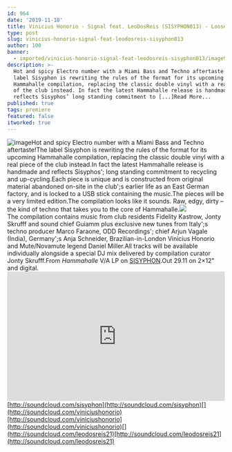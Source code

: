 ```yaml
---
id: 964
date: '2019-11-18'
title: Vinicius Honorio - Signal feat. LeoDosReis (SISYPHON013) - Loose Lips
type: post
slug: vinicius-honorio-signal-feat-leodosreis-sisyphon013
author: 100
banner:
  - imported/vinicius-honorio-signal-feat-leodosreis-sisyphon013/image964.jpeg
description: >-
  Hot and spicy Electro number with a Miami Bass and Techno aftertaste! The
  label Sisyphon is rewriting the rules of the format for its upcoming
  Hammahalle compilation, replacing the classic double vinyl with a real piece
  of the club instead. In fact the latest Hammahalle release is handmade and
  reflects Sisyphos’ long standing commitment to [...]Read More...
published: true
tags: premiere
featured: false
itworked: true
---
```

![image](../imported/vinicius-honorio-signal-feat-leodosreis-sisyphon013/image964.jpeg)Hot and spicy Electro number with a Miami Bass and Techno aftertaste!The label Sisyphon is rewriting the rules of the format for its upcoming Hammahalle compilation, replacing the classic double vinyl with a real piece of the club instead.In fact the latest Hammahalle release is handmade and reflects Sisyphos'; long standing commitment to recycling and up-cycling.Each piece is unique and is constructed from original material abandoned on-site in the club';s earlier life as an East German factory, and is locked to a USB stick containing the music.The pieces will be a very limited edition.The compilation looks like it sounds. Raw, edgy, dirty – the kind of techno that takes you to the core of Hammahalle.![](/wp-content/uploads/live/img/wysiwyg/5dd3226f898a7.jpg)  
The compilation contains music from club residents Fidelity Kastrow, Jonty Skrufff and sound chief Guiamm plus exclusive new tunes from Italy';s techno producer Marco Faraone, ODD Recordings'; chief Arjun Vagale (India), Germany';s Anja Schneider, Brazilian-in-London Vinicius Honorio and Mute/Novamute legend Daniel Miller.All tracks will be available individually alongside a special DJ mix delivered by compilation curator Jonty Skrufff.From _Hammahalle_ V/A LP on [SISYPHON](https://labelsbase.net/sisyphon).Out 29.11 on 2×12" and digital.<iframe width='100%' height='300' scrolling='no' frameborder='no' allow='autoplay' src='https://w.soundcloud.com/player/?url=https%3A//api.soundcloud.com/tracks/715115872&color=%23ff5500&auto_play=false&hide_related=false&show_comments=true&show_user=true&show_reposts=false&show_teaser=true'></iframe>[http://soundcloud.com/sisyphon](http://soundcloud.com/sisyphon)[](http://soundcloud.com/viniciushonorio)[http://soundcloud.com/viniciushonorio](http://soundcloud.com/viniciushonorio)[](http://soundcloud.com/leodosreis21)[http://soundcloud.com/leodosreis21](http://soundcloud.com/leodosreis21)